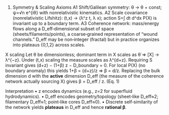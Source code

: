 1. Symmetry & Scaling Axioms
   A1 Shift/Galilean symmetry: θ → θ + const; ψ=√n e^{iθ} with nonrelativistic kinematics.
   A2 Scale covariance (nonrelativistic Lifshitz): (t,x) → (λ^z t, λ x); action S=∫ dt d^dx P(X) is invariant up to a boundary term.
   A3 Coherence network: mass/energy flows along a D_eff‑dimensional subset of space (sheets/filaments/points), a coarse‑grained representation of “wound channels.” D_eff may be non‑integer (fractal) but in practice organizes into plateaus {0,1,2} across scales.

X scaling
Let θ be dimensionless; dominant term in X scales as θ̇ ⇒ [X] → λ^{−z}. Under (t,x) scaling the measure scales as λ^{d+z}. Requiring S invariant gives
(d+z) − (1+β) z − D_boundary = 0.
For local P(X) (no boundary anomaly) this yields
1+β = (d+z)/z ⇒ β = d/z.
Replacing the bulk dimension d with the **active** dimension D_eff (the measure of the coherence network actually sourcing X) gives
β = D_eff / z.  (Eq. 1)

Interpretation
• z encodes dynamics (e.g., z=2 for superfluid hydrodynamics).
• D_eff encodes geometry/topology (sheet‑like D_eff≈2; filamentary D_eff≈1; point‑like cores D_eff≈0).
• Discrete self‑similarity of the network yields **plateaus** in D_eff and hence **rational β**.